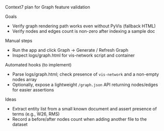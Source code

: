 Context7 plan for Graph feature validation

Goals
- Verify graph rendering path works even without PyVis (fallback HTML)
- Verify nodes and edges count is non-zero after indexing a sample doc

Manual steps
- Run the app and click Graph → Generate / Refresh Graph
- Inspect logs/graph.html for vis-network script and container

Automated hooks (to implement)
- Parse logs/graph.html; check presence of `vis-network` and a non-empty nodes array
- Optionally, expose a lightweight `/graph.json` API returning nodes/edges for easier assertions

Ideas
- Extract entity list from a small known document and assert presence of terms (e.g., W26, RMS)
- Record a before/after nodes count when adding another file to the dataset
